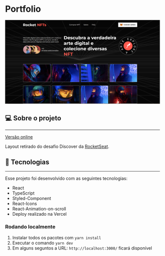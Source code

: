 # Portfolio

<div align="center">
  <img
    width="768px"
    height="auto"
    alt="Homepage do projeto"
    title="Home do blog"
    src="./public/rocket-nft.PNG"
  />
</div>

## 💻 Sobre o projeto

---

<a href="https://rocket-nft-emarra.vercel.app/" target="__blank">Versão online</a>

Layout retirado do desafio Discover da  [RocketSeat](https://https://www.rocketseat.com.br/).

## 🚀 Tecnologias

---

Esse projeto foi desenvolvido com as seguintes tecnologias:

- React
- TypeScript
- Styled-Component
- React-Icons
- React-Animation-on-scroll
- Deploy realizado na Vercel

### Rodando localmente

1. Instalar todos os pacotes com `yarn install`
2. Executar o comando `yarn dev`
3. Em alguns seguntos a URL: `http://localhost:3000/` ficará disponível
